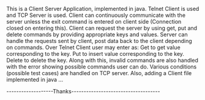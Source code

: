 This is a Client Server Application, implemented in java. Telnet Client is used and TCP Server is used. Client can
continuously communicate with the server unless the exit command is entered on client side (Connection closed on entering this).
Client can request the server by using get, put and delete commands by providing appropriate keys and values.
Server can handle the requests sent by client, post data back to the client depending on commands. Over Telnet Client user may enter as:
  Get <key> to get value corresponding to the key.
  Put <key> <value> to insert value corresponding to the key.
  Delete <key> to delete the key.
Along with this, invalid commands are also handled with the error showing possible commands user can do. Various conditions
(possible test cases) are handled on TCP server.
Also, adding a Client file implemented in java ...

-------------------Thanks------------------------------------
